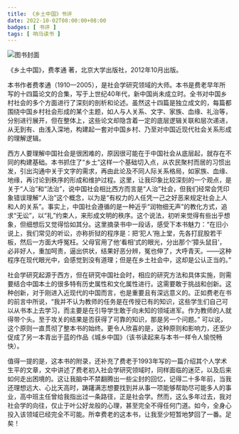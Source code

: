 ```yaml
---
title: 《乡土中国》书评
date: 2022-10-02T08:00:00+08:00
badges: [ 书评 ]
tags: [ 响马读书 ]
---
```


<div class="p-3 text-center">
  <img class="img-fluid" src="/images/2022/1002-1/book-cover.png" alt="图书封面" style="max-width:400px; max-height:400px;">
</div>

《乡土中国》，费孝通 著，北京大学出版社，2012年10月出版。

本书作者费孝通（1910—2005），是社会学研究领域的大师。本书是费老早年所写的十四篇论文的合集，写于上世纪40年代，新中国尚未成立时。全书对中国乡村社会的多个方面进行了深刻的剖析和论述。虽然这十四篇是独立成文的，每篇都围绕中国乡村社会形成的某个主题，如人与人关系、文字、家族、血缘、礼治等，分别进行展开，但在整体上，这些论文却隐含着一定的底层逻辑关联和层次递进，从无到有、由浅入深地，构建起一套对中国乡村、乃至对中国近现代社会关系形成的理解逻辑。

西方人要理解中国社会是很困难的，原因很可能在于中国社会从底层起，就存在不同的构建基础。本书抓住了“乡土”这样一个基础切入点，从农民聚村而居的习惯出发，引出沟通中关于文字的需求，再由此论及不同人际关系格局，如家族、血缘、地缘，再讨论到秩序的形成和维护过程。这里，让我印象比较深刻的一个观点，是关于“人治”和“法治”，说中国社会相比西方而言是“人治”社会，但我们经常会凭印象错误理解“人治”这个概念，以为是“有权⼒的⼈任凭⼀⼰之好恶来规定社会上⼈和⼈的关系”。事实上，中国社会遵循的是一种近乎“润物细无声”的教化方式，追求“无讼”，以“礼”约束人，来形成文明的秩序。这个说法，初听来觉得有些出乎想象，但细想后又觉得恰如其分。这里摘录书中一段话，感受下本书魅力：“在旧⼩说上，我们常⻅的听讼，亦称折狱的程序是：把‘犯⼈’拖上堂，先各打屁股若⼲板，然后⼀⽅⾯⼤呼冤枉。⽗⺟官⽤了他‘看相’式的眼光，分出那个‘獐头⿏⽬’，必⾮好⼈，重加呵责，逼出供状，结果好恶分辨，冤也伸了，⼤呼⻘天。——这种程序在现代眼光中，会感觉到没有道理；但是在乡⼟社会中，这却是公认正当的。”

社会学研究起源于西方，但在研究中国社会时，相应的研究方法和具体实施，则需要结合中国本土的很多特有历史属性和文化属性进行。这需要敢于挑战和创新。这种创新，对于刚进入近现代的中国而言，也是重要且有深远意义的。正如费老在书的前言中所说，“我并不认为教师的任务是在传授已有的知识，这些学⽣们自己可以从书本上去学习，⽽主要是在引导学⽣敢于向未知的领域进军。作为教师的⼈就得带个头。至于攻关的结果是否获得了可靠的知识，那是另⼀个问题。” 可以说，这个原则一直贯彻了整本书的始终。更令人欣喜的是，这种原则和影响力，还至少促成了另一本青出于蓝的作品《城乡中国》（该书读起来与本书一样令人愉悦畅快）。

值得一提的是，这本书的附录，还补充了费老于1993年写的一篇介绍其个人学术生平的文章，文中讲述了费老初入社会学研究领域时，同样面临的迷茫，以及后来如何走出困境的。这让我脑中不禁翻腾出一些尘封的回忆，记得二十多年前，当我还理想远大、心比天高时，踌躇满志想要找到并从事一项能够帮助尽可能多人的事业，高中班主任曾给我指出过一条路径，正是社会学。然而，这么多年过去，我对社会学的向往，仅止于叶公好龙般的心理，甚至完全不得任何门道。如今，全身心投入该领域已经完全不可能。所幸费老的这本书，让我至少短暂地梦回了一番。足矣！
